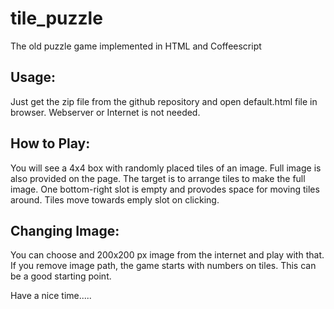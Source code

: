 tile_puzzle
===========
The old puzzle game implemented in HTML and Coffeescript


Usage:
------------
Just get the zip file from the github repository and open default.html file in browser.
Webserver or Internet is not needed.

How to Play:
------------
You will see a 4x4 box with randomly placed tiles of an image. Full image is also provided on the page. 
The target is to arrange tiles to make the full image.
One bottom-right slot is empty and provodes space for moving tiles around.
Tiles move towards emply slot on clicking.

Changing Image:
--------------
You can choose and 200x200 px image from the internet and play with that.
If you remove image path, the game starts with numbers on tiles. This can be a good starting point.


Have a nice time.....
